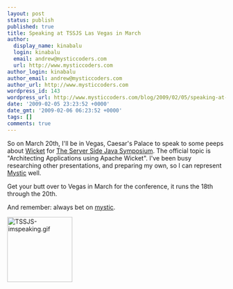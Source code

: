 ```yaml
---
layout: post
status: publish
published: true
title: Speaking at TSSJS Las Vegas in March
author:
  display_name: kinabalu
  login: kinabalu
  email: andrew@mysticcoders.com
  url: http://www.mysticcoders.com
author_login: kinabalu
author_email: andrew@mysticcoders.com
author_url: http://www.mysticcoders.com
wordpress_id: 143
wordpress_url: http://www.mysticcoders.com/blog/2009/02/05/speaking-at-tssjs-las-vegas-in-march/
date: '2009-02-05 23:23:52 +0000'
date_gmt: '2009-02-06 06:23:52 +0000'
tags: []
comments: true
---
```

So on March 20th, I'll be in Vegas, Caesar's Palace to speak to some peeps about <a title="Apache Wicket" href="http://wicket.apache.org">Wicket</a> for <a title="Architecting Applications using Apache Wicket - Andrew Lombardi" href="http://javasymposium.techtarget.com/html/frameworks.html#ALombardiWicket">The Server Side Java Symposium</a>. The official topic is "Architecting Applications using Apache Wicket". I've been busy researching other presentations, and preparing my own, so I can represent <a title="mystic coders - to our success!" href="http://mysticcoders.com/">Mystic</a> well.

Get your butt over to Vegas in March for the conference, it runs the 18th through the 20th.

And remember: always bet on <a title="mystic coders - to our success!" href="http://mysticcoders.com/">mystic</a>.

<div style="text-align: justify;"><a title="Architecting Applications using Apache Wicket - Andrew Lombardi" href="http://javasymposium.techtarget.com/html/frameworks.html#ALombardiWicket"><img src="http://www.mysticcoders.com/wp-content/uploads/2009/02/tssjs-imspeaking.gif" alt="TSSJS-imspeaking.gif" width="150" height="150" /></a></div>


